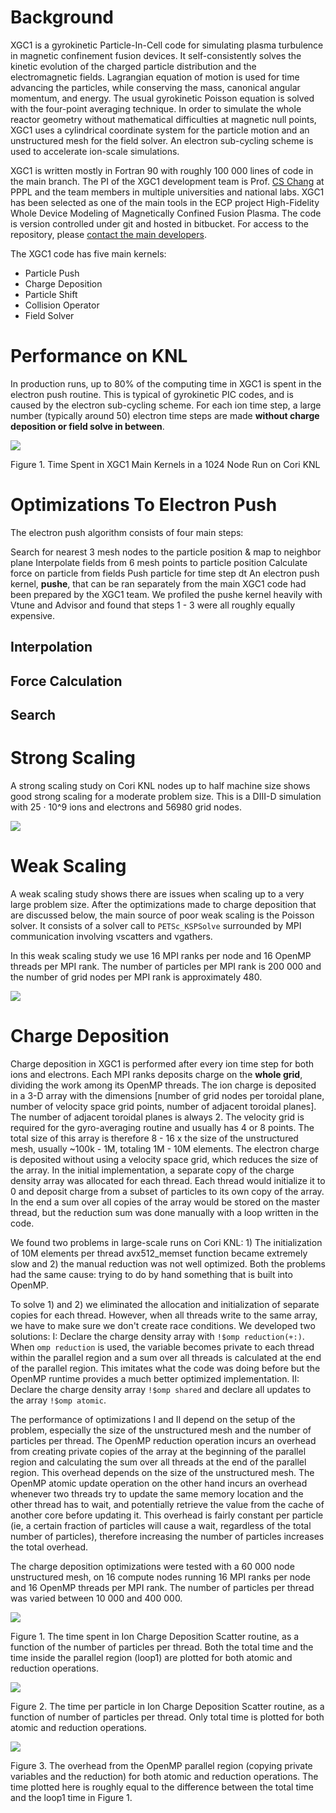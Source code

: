 # Background

XGC1 is a gyrokinetic Particle-In-Cell code for simulating plasma
turbulence in magnetic confinement fusion devices. It
self-consistently solves the kinetic evolution of the charged particle
distribution and the electromagnetic fields. Lagrangian equation of
motion is used for time advancing the particles, while conserving the
mass, canonical angular momentum, and energy. The usual gyrokinetic
Poisson equation is solved with the four-point averaging technique. In
order to simulate the whole reactor geometry without mathematical
difficulties at magnetic null points, XGC1 uses a cylindrical
coordinate system for the particle motion and an unstructured mesh for
the field solver. An electron sub-cycling scheme is used to accelerate
ion-scale simulations.

XGC1 is written mostly in Fortran 90 with roughly 100 000 lines of
code in the main branch. The PI of the XGC1 development team is
Prof. [CS Chang](mailto:cschang@pppl.gov) at PPPL and the team members
in multiple universities and national labs. XGC1 has been selected as
one of the main tools in the ECP project High-Fidelity Whole Device
Modeling of Magnetically Confined Fusion Plasma. The code is version
controlled under git and hosted in bitbucket. For access to the
repository,
please
[contact the main developers](http://epsi.pppl.gov/xgc-users/how-to-become-an-xgc-user).

The XGC1 code has five main kernels:

* Particle Push
* Charge Deposition
* Particle Shift
* Collision Operator
* Field Solver

# Performance on KNL

In production runs, up to 80% of the computing time in XGC1 is spent
in the electron push routine. This is typical of gyrokinetic PIC
codes, and is caused by the electron sub-cycling scheme. For each ion
time step, a large number (typically around 50) electron time steps
are made **without charge deposition or field solve in between**.

![](image/xgc1-pic1.png)

Figure 1. Time Spent in XGC1 Main Kernels in a 1024 Node Run on Cori
KNL

# Optimizations To Electron Push

The electron push algorithm consists of four main steps:

Search for nearest 3 mesh nodes to the particle position & map to
neighbor plane Interpolate fields from 6 mesh points to particle
position Calculate force on particle from fields Push particle for
time step dt An electron push kernel, **pushe**, that can be ran
separately from the main XGC1 code had been prepared by the XGC1
team. We profiled the pushe kernel heavily with Vtune and Advisor and
found that steps 1 - 3 were all roughly equally expensive.

## Interpolation

## Force Calculation

## Search

# Strong Scaling

A strong scaling study on Cori KNL nodes up to half machine size shows
good strong scaling for a moderate problem size. This is a DIII-D
simulation with 25 · 10^9 ions and electrons and 56980 grid nodes.

![](image/xgc1-pic2.png)

# Weak Scaling

A weak scaling study shows there are issues when scaling up to a very
large problem size. After the optimizations made to charge deposition
that are discussed below, the main source of poor weak scaling is the
Poisson solver. It consists of a solver call to `PETSc_KSPSolve`
surrounded by MPI communication involving vscatters and vgathers.

In this weak scaling study we use 16 MPI ranks per node and 16 OpenMP
threads per MPI rank. The number of particles per MPI rank is 200 000
and the number of grid nodes per MPI rank is approximately 480.

![](image/xgc1-pic3.png)

# Charge Deposition

Charge deposition in XGC1 is performed after every ion time step for
both ions and electrons. Each MPI ranks deposits charge on the **whole
grid**, dividing the work among its OpenMP threads. The ion charge is
deposited in a 3-D array with the dimensions [number of grid nodes per
toroidal plane, number of velocity space grid points, number of
adjacent toroidal planes]. The number of adjacent toroidal planes is
always 2. The velocity grid is required for the gyro-averaging routine
and usually has 4 or 8 points. The total size of this array is
therefore 8 - 16 x the size of the unstructured mesh, usually ~100k -
1M, totaling 1M - 10M elements. The electron charge is deposited
without using a velocity space grid, which reduces the size of the
array. In the initial implementation, a separate copy of the charge
density array was allocated for each thread. Each thread would
initialize it to 0 and deposit charge from a subset of particles to
its own copy of the array. In the end a sum over all copies of the
array would be stored on the master thread, but the reduction sum was
done manually with a loop written in the code.

We found two problems in large-scale runs on Cori KNL: 1) The
initialization of 10M elements per thread avx512_memset function
became extremely slow and 2) the manual reduction was not well
optimized. Both the problems had the same cause: trying to do by hand
something that is built into OpenMP.

To solve 1) and 2) we eliminated the allocation and initialization of
separate copies for each thread. However, when all threads write to
the same array, we have to make sure we don't create race
conditions. We developed two solutions: I: Declare the charge density
array with `!$omp reduction(+:)`. When `omp reduction` is used, the
variable becomes private to each thread within the parallel region and
a sum over all threads is calculated at the end of the parallel
region. This imitates what the code was doing before but the OpenMP
runtime provides a much better optimized implementation. II: Declare
the charge density array `!$omp shared` and declare all updates to the
array `!$omp atomic`.

The performance of optimizations I and II depend on the setup of the
problem, especially the size of the unstructured mesh and the number
of particles per thread. The OpenMP reduction operation incurs an
overhead from creating private copies of the array at the beginning of
the parallel region and calculating the sum over all threads at the
end of the parallel region. This overhead depends on the size of the
unstructured mesh. The OpenMP atomic update operation on the other
hand incurs an overhead whenever two threads try to update the same
memory location and the other thread has to wait, and potentially
retrieve the value from the cache of another core before updating
it. This overhead is fairly constant per particle (ie, a certain
fraction of particles will cause a wait, regardless of the total
number of particles), therefore increasing the number of particles
increases the total overhead.

The charge deposition optimizations were tested with a 60 000 node
unstructured mesh, on 16 compute nodes running 16 MPI ranks per node
and 16 OpenMP threads per MPI rank. The number of particles per thread
was varied between 10 000 and 400 000.

![](image/xgc1-pic4.png)

Figure 1. The time spent in Ion Charge Deposition Scatter routine, as
a function of the number of particles per thread. Both the total time
and the time inside the parallel region (loop1) are plotted for both
atomic and reduction operations.

![](image/xgc1-pic5.png)

Figure 2. The time per particle in Ion Charge Deposition Scatter
routine, as a function of number of particles per thread. Only total
time is plotted for both atomic and reduction operations.

![](image/xgc1-pic6.png)

Figure 3. The overhead from the OpenMP parallel region (copying
private variables and the reduction) for both atomic and reduction
operations. The time plotted here is roughly equal to the difference
between the total time and the loop1 time in Figure 1.
